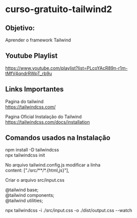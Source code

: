 # curso-gratuito-tailwind2

## Objetivo: 
Aprender o framework Tailwind

## Youtube Playlist <br>
https://www.youtube.com/playlist?list=PLcoYAcR89n-r1m-tMfV4qndrRWpT_rb9u

## Links Importantes

Pagina do tailwind <br>
https://tailwindcss.com/

Pagina Oficial Instalação do Tailwind <br>
https://tailwindcss.com/docs/installation


## Comandos usados na Instalação

npm install -D tailwindcss <br>
npx tailwindcss init <br>

No arquivo tailwind.config.js modificar a linha <br>
content: ["./src/**/*.{html,js}"], <br>

Criar o arquivo src/input.css <br>

@tailwind base; <br>
@tailwind components; <br>
@tailwind utilities; <br>

npx tailwindcss -i ./src/input.css -o ./dist/output.css --watch


